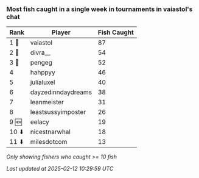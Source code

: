 ### Most fish caught in a single week in tournaments in vaiastol's chat
| Rank | Player | Fish Caught |
|------|--------|-----------|
| 1 🥇  | vaiastol  | 87 |
| 2 🥈  | divra__  | 54 |
| 3 🥉  | pengeg  | 52 |
| 4  | hahppyy  | 46 |
| 5  | julialuxel  | 40 |
| 6  | dayzedinndaydreams  | 38 |
| 7  | leanmeister  | 31 |
| 8  | leastsussyimposter  | 26 |
| 9 🆕 | eelacy  | 19 |
| 10 ⬇ | nicestnarwhal  | 18 |
| 11 ⬇ | milesdotcom  | 13 |

_Only showing fishers who caught >= 10 fish_

_Last updated at 2025-02-12 10:29:59 UTC_